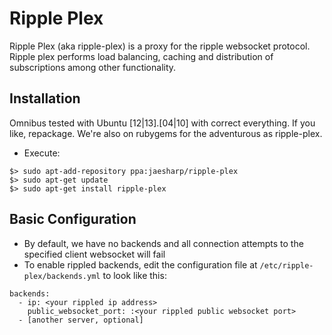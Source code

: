 Ripple Plex
===========
Ripple Plex (aka ripple-plex) is a proxy for the ripple websocket protocol. Ripple plex
performs load balancing, caching and distribution of subscriptions among other functionality.

Installation
------------
Omnibus tested with Ubuntu [12|13]\.[04|10] with correct everything. If you like, repackage.
We're also on rubygems for the adventurous as ripple-plex.
* Execute:
```
$> sudo apt-add-repository ppa:jaesharp/ripple-plex
$> sudo apt-get update
$> sudo apt-get install ripple-plex
```

Basic Configuration
-------------------
* By default, we have no backends and all connection attempts to the specified client websocket will fail
* To enable rippled backends, edit the configuration file at ```/etc/ripple-plex/backends.yml``` to look like this:
```
backends:
  - ip: <your rippled ip address>
    public_websocket_port: :<your rippled public websocket port>
  - [another server, optional]
